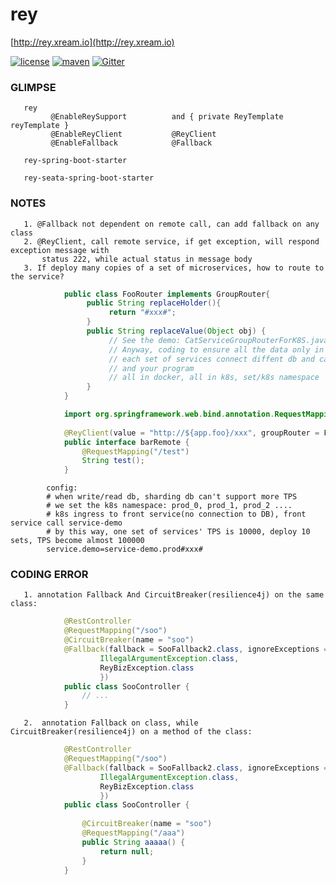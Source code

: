 # rey
   [http://rey.xream.io](http://rey.xream.io) 
   
[![license](https://img.shields.io/github/license/x-ream/rey.svg)](https://www.apache.org/licenses/LICENSE-2.0.html)
[![maven](https://img.shields.io/maven-central/v/io.xream.rey/rey.svg)](https://search.maven.org/search?q=io.xream)
[![Gitter](https://badges.gitter.im/x-ream/x-ream.svg)](https://gitter.im/x-ream/community)

### GLIMPSE 

       rey
             @EnableReySupport          and { private ReyTemplate reyTemplate }
             @EnableReyClient           @ReyClient
             @EnableFallback            @Fallback
        
       rey-spring-boot-starter
       
       rey-seata-spring-boot-starter
    
       
### NOTES   
       1. @Fallback not dependent on remote call, can add fallback on any class
       2. @ReyClient, call remote service, if get exception, will respond exception message with
           status 222, while actual status in message body
       3. If deploy many copies of a set of microservices, how to route to the service?
```java          
            public class FooRouter implements GroupRouter{
                 public String replaceHolder(){
                      return "#xxx#";
                 }
                 public String replaceValue(Object obj) {
                      // See the demo: CatServiceGroupRouterForK8S.java
                      // Anyway, coding to ensure all the data only in the dbs connected by the target services
                      // each set of services connect diffent db and cache, one set include: storage, db, cache, 
                      // and your program 
                      // all in docker, all in k8s, set/k8s namespace
                 }
            }
```

```java
            import org.springframework.web.bind.annotation.RequestMapping;
            
            @ReyClient(value = "http://${app.foo}/xxx", groupRouter = FooRouter.class)
            public interface barRemote {
                @RequestMapping("/test")
                String test();
            }      
```        
            config:
            # when write/read db, sharding db can't support more TPS
            # we set the k8s namespace: prod_0, prod_1, prod_2 ....
            # k8s ingress to front service(no connection to DB), front service call service-demo
            # by this way, one set of services' TPS is 10000, deploy 10 sets, TPS become almost 100000
            service.demo=service-demo.prod#xxx#
            
 ### CODING ERROR
       1. annotation Fallback And CircuitBreaker(resilience4j) on the same class:
```java
            @RestController
            @RequestMapping("/soo")
            @CircuitBreaker(name = "soo")
            @Fallback(fallback = SooFallback2.class, ignoreExceptions = {
                    IllegalArgumentException.class,
                    ReyBizException.class
                    })
            public class SooController {
                // ...
            }
```
       2.  annotation Fallback on class, while CircuitBreaker(resilience4j) on a method of the class:
```java
            @RestController
            @RequestMapping("/soo")
            @Fallback(fallback = SooFallback2.class, ignoreExceptions = {
                    IllegalArgumentException.class,
                    ReyBizException.class
                    })
            public class SooController {
            
                @CircuitBreaker(name = "soo")
                @RequestMapping("/aaa")
                public String aaaaa() {
                    return null;
                }
            }
```